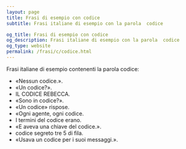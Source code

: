 ```yaml
---
layout: page
title: Frasi di esempio con codice 
subtitle: Frasi italiane di esempio con la parola  codice

og_title: Frasi di esempio con codice 
og_description: Frasi italiane di esempio con la parola  codice
og_type: website
permalink: /frasi/c/codice.html
---
```


Frasi italiane di esempio contenenti la parola codice:


- «Nessun codice.».
- «Un codice?».
- IL CODICE REBECCA.
- «Sono in codice?».
- «Un codice» rispose.
- «Ogni agente, ogni codice.
- I termini del codice erano.
- «E aveva una chiave del codice.».
- codice segreto tre 5 di fila.
- «Usava un codice per i suoi messaggi.».
